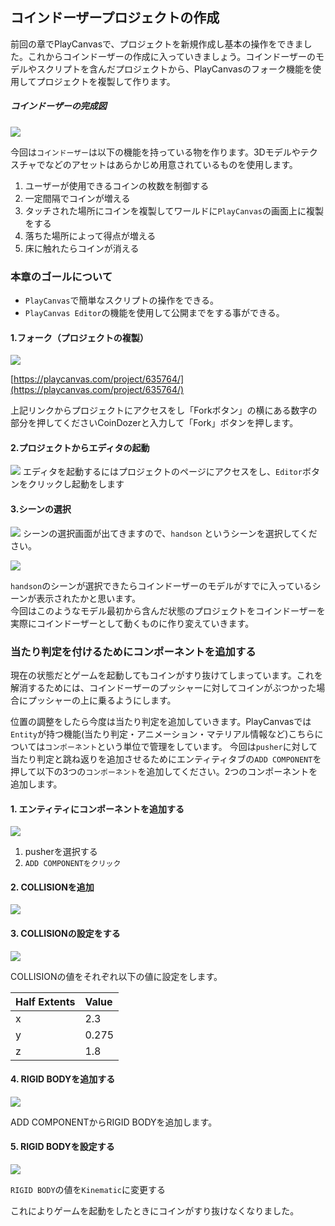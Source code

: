 ## コインドーザープロジェクトの作成

前回の章でPlayCanvasで、プロジェクトを新規作成し基本の操作をできました。これからコインドーザーの作成に入っていきましょう。コインドーザーのモデルやスクリプトを含んだプロジェクトから、PlayCanvasのフォーク機能を使用してプロジェクトを複製して作ります。

##### コインドーザーの完成図
![](/assets/kanseizu.png)

今回は`コインドーザー`は以下の機能を持っている物を作ります。3Dモデルやテクスチャでなどのアセットはあらかじめ用意されているものを使用します。


1. ユーザーが使用できるコインの枚数を制御する
2. 一定間隔でコインが増える
3. タッチされた場所にコインを複製してワールドに`PlayCanvas`の画面上に複製をする
4. 落ちた場所によって得点が増える
5. 床に触れたらコインが消える

### 本章のゴールについて

- `PlayCanvas`で簡単なスクリプトの操作をできる。
- `PlayCanvas Editor`の機能を使用して公開までをする事ができる。


####  1.フォーク（プロジェクトの複製）
![](/assets/fork1.png)

[https://playcanvas.com/project/635764/](https://playcanvas.com/project/635764/)


上記リンクからプロジェクトにアクセスをし「Forkボタン」の横にある数字の部分を押してくださいCoinDozerと入力して「Fork」ボタンを押します。

#### 2.プロジェクトからエディタの起動

![](/assets/fork4.png)
エディタを起動するにはプロジェクトのページにアクセスをし、`Editor`ボタンをクリックし起動をします

#### 3.シーンの選択
![](/assets/tu-1.png)
シーンの選択画面が出てきますので、`handson` というシーンを選択してください。

![](/assets/launch-jie-guo.png)

`handson`のシーンが選択できたらコインドーザーのモデルがすでに入っているシーンが表示されたかと思います。  
今回はこのようなモデル最初から含んだ状態のプロジェクトをコインドーザーを実際にコインドーザーとして動くものに作り変えていきます。

### 当たり判定を付けるためにコンポーネントを追加する
現在の状態だとゲームを起動してもコインがすり抜けてしまっています。これを解消するためには、コインドーザーのプッシャーに対してコインがぶつかった場合にプッシャーの上に乗るようにします。

位置の調整をしたら今度は当たり判定を追加していきます。PlayCanvasでは`Entity`が持つ機能(当たり判定・アニメーション・マテリアル情報など)こちらについては`コンポーネント`という単位で管理をしています。
今回は`pusher`に対して当たり判定と跳ね返りを追加させるためにエンティティタブの`ADD COMPONENT`を押して以下の3つの`コンポーネント`を追加してください。2つのコンポーネントを追加します。


#### 1. エンティティにコンポーネントを追加する
![](/assets/component12.png)

1. pusherを選択する
2. `ADD COMPONENTをクリック`

#### 2. COLLISIONを追加
![](/assets/component3.png)


#### 3. COLLISIONの設定をする
![](/assets/component4.png)

COLLISIONの値をそれぞれ以下の値に設定をします。

| Half Extents | Value |
| :----------- | :---- |
| x            | 2.3   |
| y            | 0.275   |
| z            | 1.8   |
 


#### 4. RIGID BODYを追加する

![](/assets/component5.png)

ADD COMPONENTからRIGID BODYを追加します。

#### 5. RIGID BODYを設定する
![](/assets/component6.png)

`RIGID BODY`の値を`Kinematic`に変更する

 これによりゲームを起動をしたときにコインがすり抜けなくなりました。